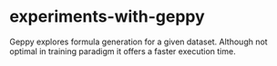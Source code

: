 # experiments-with-geppy
Geppy explores formula generation for a given dataset. Although not optimal in training paradigm it offers a faster execution time.
